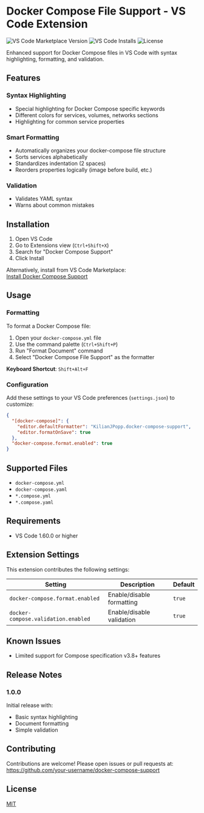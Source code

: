 # Docker Compose File Support - VS Code Extension

![VS Code Marketplace Version](https://img.shields.io/visual-studio-marketplace/v/c.docker-compose-file-support)
![VS Code Installs](https://img.shields.io/visual-studio-marketplace/i/v.docker-compose-file-support)
![License](https://img.shields.io/github/license/Kilianjpo/docker-compose-file-support)

Enhanced support for Docker Compose files in VS Code with syntax highlighting, formatting, and validation.

## Features

### Syntax Highlighting
- Special highlighting for Docker Compose specific keywords
- Different colors for services, volumes, networks sections
- Highlighting for common service properties

### Smart Formatting
- Automatically organizes your docker-compose file structure
- Sorts services alphabetically
- Standardizes indentation (2 spaces)
- Reorders properties logically (image before build, etc.)

### Validation
- Validates YAML syntax
- Warns about common mistakes

## Installation

1. Open VS Code
2. Go to Extensions view (`Ctrl+Shift+X`)
3. Search for "Docker Compose Support"
4. Click Install

Alternatively, install from VS Code Marketplace:  
[Install Docker Compose Support](https://marketplace.visualstudio.com/items?itemName=KilianJPopp.docker-compose-file-support)

## Usage

### Formatting
To format a Docker Compose file:
1. Open your `docker-compose.yml` file
2. Use the command palette (`Ctrl+Shift+P`)
3. Run "Format Document" command
4. Select "Docker Compose File Support" as the formatter

**Keyboard Shortcut**: `Shift+Alt+F`

### Configuration
Add these settings to your VS Code preferences (`settings.json`) to customize:

```json
{
  "[docker-compose]": {
    "editor.defaultFormatter": "KilianJPopp.docker-compose-support",
    "editor.formatOnSave": true
  },
  "docker-compose.format.enabled": true
}
```

## Supported Files
- `docker-compose.yml`
- `docker-compose.yaml`
- `*.compose.yml`
- `*.compose.yaml`

## Requirements
- VS Code 1.60.0 or higher

## Extension Settings
This extension contributes the following settings:

| Setting | Description | Default |
|---------|-------------|---------|
| `docker-compose.format.enabled` | Enable/disable formatting | `true` |
| `docker-compose.validation.enabled` | Enable/disable validation | `true` |

## Known Issues
- Limited support for Compose specification v3.8+ features

## Release Notes

### 1.0.0
Initial release with:
- Basic syntax highlighting
- Document formatting
- Simple validation

## Contributing
Contributions are welcome! Please open issues or pull requests at:  
https://github.com/your-username/docker-compose-support

## License
[MIT](LICENSE)